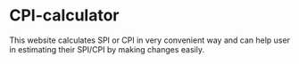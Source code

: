 # CPI-calculator
This website calculates SPI or CPI in very convenient way and can help user in estimating their SPI/CPI by making changes easily.
